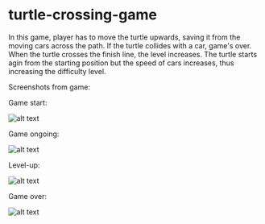 # turtle-crossing-game
In this game, player has to move the turtle upwards, saving it from the moving cars across the path. If the turtle collides with a car, game's over. When the turtle crosses the finish line, the level increases. The turtle starts agin from the starting position but the speed of cars increases, thus increasing the difficulty level.

Screenshots from game:

Game start:

![alt text](https://github.com/shubham101096/turtle-crossing-game-python/blob/master/screenshots/game-start.png)

Game ongoing:

![alt text](https://github.com/shubham101096/turtle-crossing-game-python/blob/master/screenshots/crossing.png)

Level-up:

![alt text](https://github.com/shubham101096/turtle-crossing-game-python/blob/master/screenshots/level-up.png)

Game over:

![alt text](https://github.com/shubham101096/turtle-crossing-game-python/blob/master/screenshots/game-over.png)
